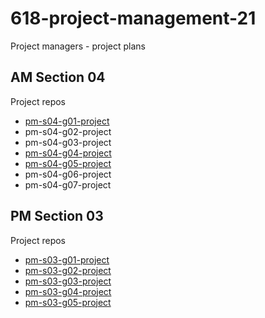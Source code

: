 # 618-project-management-21

Project managers - project plans

## AM Section 04

Project repos

- [pm-s04-g01-project]()
- pm-s04-g02-project
- pm-s04-g03-project
- [pm-s04-g04-project](https://github.com/pramod096/pm-s04-g04-project)
- [pm-s04-g05-project](https://github.com/kvohra93/pm-s04-g05-project)
- pm-s04-g06-project
- pm-s04-g07-project

## PM Section 03

Project repos

- [pm-s03-g01-project](https://github.com/giridhar196/pm-s03-g01-project)
- [pm-s03-g02-project](https://github.com/akhilmallepally/pm-s03-g02-project)
- [pm-s03-g03-project](https://github.com/VenkatGadde9999/pm-s03-g03-project)
- [pm-s03-g04-project](https://github.com/saimanideepallu/pm-s03-g04-project)
- [pm-s03-g05-project](https://github.com/GUNDAANUTEJ/pm-s03-g05-project)

